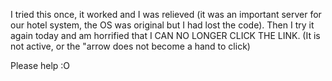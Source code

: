 I tried this once, it worked and I was relieved (it was an important server for our hotel system, the OS was original but I had lost the code). Then I try it again today and am horrified that I CAN NO LONGER CLICK THE LINK. (It is not active, or the "arrow does not become a hand to click)  
  
Please help :O